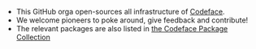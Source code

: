 * This GitHub orga open-sources all infrastructure of [Codeface](https://codeface.io).
* We welcome pioneers to poke around, give feedback and contribute!
* The relevant packages are also listed in [the Codeface Package Collection](https://swiftpackageindex.com/codeface-io/collection.json)

